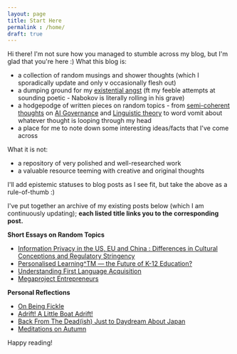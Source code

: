```yaml
---
layout: page
title: Start Here
permalink : /home/
draft: true
---
```

 
Hi there! I'm not sure how you managed to stumble across my blog, but I'm glad that you're here :) 
What this blog is: 
 
- a collection of random musings and shower thoughts (which I sporadically update and only v occasionally flesh out)
- a dumping ground for my [existential angst](https://kwingading.github.io/2021/04/18/On-Being-Fickle/) (ft my feeble attempts at sounding poetic - Nabokov is literally rolling in his grave)
- a hodgepodge of written pieces on random topics - from [semi-coherent thoughts](https://kwingading.github.io/2020/10/02/Megaproject-Entrepreneurs/) on [AI Governance](https://kwingading.github.io/2021/08/30/Information-Privacy-in-the-US,-EU-and-China-Differences-in-Cultural-Conceptions-and-Regulatory-Stringency/) and [Linguistic theory](https://kwingading.github.io/2020/03/21/Understanding-First-Language-Acquisition/) to word vomit about whatever thought is looping through my head
- a place for me to note down some interesting ideas/facts that I've come across
 
What it is not:
 
- a repository of very polished and well-researched work
- a valuable resource teeming with creative and original thoughts
 
I'll add epistemic statuses to blog posts as I see fit, but take the above as a rule-of-thumb :) 
 
I've put together an archive of my existing posts below (which I am continuously updating); **each listed title links you to the corresponding post.**
 
**Short Essays on Random Topics**
- [Information Privacy in the US, EU and China : Differences in Cultural Conceptions and Regulatory Stringency](https://kwingading.github.io/2021/08/30/Information-Privacy-in-the-US,-EU-and-China-Differences-in-Cultural-Conceptions-and-Regulatory-Stringency/)
- [Personalised Learning^TM — the Future of K-12 Education?](https://kwingading.github.io/2021/06/24/Personalised-LearningTM-the-Future-of-K-12-Education/)
- [Understanding First Language Acquisition](https://kwingading.github.io/2020/03/21/Understanding-First-Language-Acquisition/)
- [Megaproject Entrepreneurs](https://kwingading.github.io/2020/10/02/Megaproject-Entrepreneurs/)
 
**Personal Reflections**
- [On Being Fickle](https://kwingading.github.io/2021/04/18/On-Being-Fickle/)
- [Adrift! A Little Boat Adrift!](https://kwingading.github.io/2021/04/09/Adrift!-A-little-boat-adrift!/)
- [Back From The Dead(ish) Just to Daydream About Japan](https://kwingading.github.io/2021/03/01/Back-From-the-Dead(ish)-Just-to-Daydream-about-Japan/)
- [Meditations on Autumn](https://kwingading.github.io/2020/10/05/Meditations-On-Autumn/) 
 
Happy reading!
 

